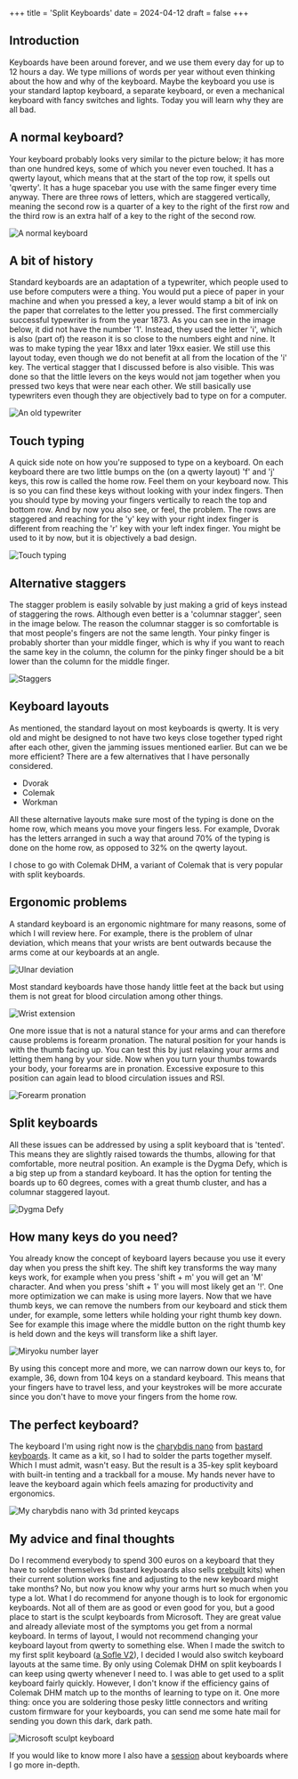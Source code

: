 +++
title = 'Split Keyboards'
date = 2024-04-12
draft = false
+++

## Introduction

Keyboards have been around forever, and we use them every day for up to 12 hours a day.
We type millions of words per year without even thinking about the how and why of the keyboard.
Maybe the keyboard you use is your standard laptop keyboard, a separate keyboard, or even a mechanical keyboard with fancy switches and lights.
Today you will learn why they are all bad.

## A normal keyboard?

Your keyboard probably looks very similar to the picture below; it has more than one hundred keys, some of which you never even touched.
It has a qwerty layout, which means that at the start of the top row, it spells out 'qwerty'.
It has a huge spacebar you use with the same finger every time anyway.
There are three rows of letters, which are staggered vertically, meaning the second row is a quarter of a key to the right of the first row and the third row is an extra half of a key to the right of the second row.

![A normal keyboard](/images/split-keyboards/normal_keyboard.jpg)

## A bit of history

Standard keyboards are an adaptation of a typewriter, which people used to use before computers were a thing.
You would put a piece of paper in your machine and when you pressed a key, a lever would stamp a bit of ink on the paper that correlates to the letter you pressed.
The first commercially successful typewriter is from the year 1873.
As you can see in the image below, it did not have the number '1'.
Instead, they used the letter 'i', which is also (part of) the reason it is so close to the numbers eight and nine.
It was to make typing the year 18xx and later 19xx easier.
We still use this layout today, even though we do not benefit at all from the location of the 'i' key.
The vertical stagger that I discussed before is also visible.
This was done so that the little levers on the keys would not jam together when you pressed two keys that were near each other.
We still basically use typewriters even though they are objectively bad to type on for a computer.

![An old typewriter](/images/split-keyboards/typewriter.png)

## Touch typing

A quick side note on how you're supposed to type on a keyboard.
On each keyboard there are two little bumps on the (on a qwerty layout) 'f' and 'j' keys, this row is called the home row.
Feel them on your keyboard now.
This is so you can find these keys without looking with your index fingers.
Then you should type by moving your fingers vertically to reach the top and bottom row.
And by now you also see, or feel, the problem.
The rows are staggered and reaching for the 'y' key with your right index finger is different from reaching the 'r' key with your left index finger.
You might be used to it by now, but it is objectively a bad design.

![Touch typing](/images/split-keyboards/touch_typing.png)

## Alternative staggers

The stagger problem is easily solvable by just making a grid of keys instead of staggering the rows.
Although even better is a 'columnar stagger', seen in the image below.
The reason the columnar stagger is so comfortable is that most people's fingers are not the same length.
Your pinky finger is probably shorter than your middle finger, which is why if you want to reach the same key in the column, the column for the pinky finger should be a bit lower than the column for the middle finger.

![Staggers](/images/split-keyboards/staggers.jpg)

## Keyboard layouts

As mentioned, the standard layout on most keyboards is qwerty.
It is very old and might be designed to not have two keys close together typed right after each other, given the jamming issues mentioned earlier.
But can we be more efficient?
There are a few alternatives that I have personally considered.

* Dvorak
* Colemak
* Workman

All these alternative layouts make sure most of the typing is done on the home row, which means you move your fingers less.
For example, Dvorak has the letters arranged in such a way that around 70% of the typing is done on the home row, as opposed to 32% on the qwerty layout.

I chose to go with Colemak DHM, a variant of Colemak that is very popular with split keyboards.

## Ergonomic problems

A standard keyboard is an ergonomic nightmare for many reasons, some of which I will review here.
For example, there is the problem of ulnar deviation, which means that your wrists are bent outwards because the arms come at our keyboards at an angle.

![Ulnar deviation](/images/split-keyboards/ulnar_deviation.jpg)

Most standard keyboards have those handy little feet at the back but using them is not great for blood circulation among other things.

![Wrist extension](/images/split-keyboards/wrist_extension.jpg)

One more issue that is not a natural stance for your arms and can therefore cause problems is forearm pronation.
The natural position for your hands is with the thumb facing up.
You can test this by just relaxing your arms and letting them hang by your side.
Now when you turn your thumbs towards your body, your forearms are in pronation.
Excessive exposure to this position can again lead to blood circulation issues and RSI.

![Forearm pronation](/images/split-keyboards/pronation.png)

## Split keyboards

All these issues can be addressed by using a split keyboard that is 'tented'.
This means they are slightly raised towards the thumbs, allowing for that comfortable, more neutral position.
An example is the Dygma Defy, which is a big step up from a standard keyboard.
It has the option for tenting the boards up to 60 degrees, comes with a great thumb cluster, and has a columnar staggered layout.

![Dygma Defy](/images/split-keyboards/dygma_defy.jpeg)

## How many keys do you need?

You already know the concept of keyboard layers because you use it every day when you press the shift key.
The shift key transforms the way many keys work, for example when you press 'shift + m' you will get an 'M' character.
And when you press 'shift + 1' you will most likely get an '!'.
One more optimization we can make is using more layers.
Now that we have thumb keys, we can remove the numbers from our keyboard and stick them under, for example, some letters while holding your right thumb key down.
See for example this image where the middle button on the right thumb key is held down and the keys will transform like a shift layer.

![Miryoku number layer](/images/split-keyboards/miryoku-kle-num.png)

By using this concept more and more, we can narrow down our keys to, for example, 36, down from 104 keys on a standard keyboard.
This means that your fingers have to travel less, and your keystrokes will be more accurate since you don't have to move your fingers from the home row.

## The perfect keyboard?

The keyboard I'm using right now is the [charybdis nano](https://bastardkb.com/product/charybdis-nano-kit/) from [bastard keyboards](https://bastardkb.com/).
It came as a kit, so I had to solder the parts together myself.
Which I must admit, wasn't easy.
But the result is a 35-key split keyboard with built-in tenting and a trackball for a mouse.
My hands never have to leave the keyboard again which feels amazing for productivity and ergonomics.

![My charybdis nano with 3d printed keycaps](/images/split-keyboards/charybdis_nano.jpg)

## My advice and final thoughts

Do I recommend everybody to spend 300 euros on a keyboard that they have to solder themselves (bastard keyboards also sells [prebuilt](https://bastardkb.com/product/charybdis-nano-prebuilt-preorder-2/) kits) when their current solution works fine and adjusting to the new keyboard might take months?
No, but now you know why your arms hurt so much when you type a lot.
What I do recommend for anyone though is to look for ergonomic keyboards.
Not all of them are as good or even good for you, but a good place to start is the sculpt keyboards from Microsoft.
They are great value and already alleviate most of the symptoms you get from a normal keyboard.
In terms of layout, I would not recommend changing your keyboard layout from qwerty to something else.
When I made the switch to my first split keyboard ([a Sofle V2](https://josefadamcik.github.io/SofleKeyboard/)), I decided I would also switch keyboard layouts at the same time.
By only using Colemak DHM on split keyboards I can keep using qwerty whenever I need to.
I was able to get used to a split keyboard fairly quickly.
However, I don't know if the efficiency gains of Colemak DHM match up to the months of learning to type on it.
One more thing: once you are soldering those pesky little connectors and writing custom firmware for your keyboards, you can send me some hate mail for sending you down this dark, dark path.

![Microsoft sculpt keyboard](/images/split-keyboards/sculpt.jpg)

If you would like to know more I also have a [session](https://sessionize.com/s/joost-van-uitert/why-i-use-a-35-key-split-ergonomic-keyboard-and-wh/75234) about keyboards where I go more in-depth.
